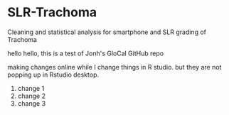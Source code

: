# SLR-Trachoma
Cleaning and statistical analysis for smartphone and SLR grading of Trachoma

hello hello, this is a test of Jonh's GloCal GitHub repo


making changes online while I change things in R studio. but they are not popping up in Rstudio desktop.

1. change 1
2. change 2
3. change 3
